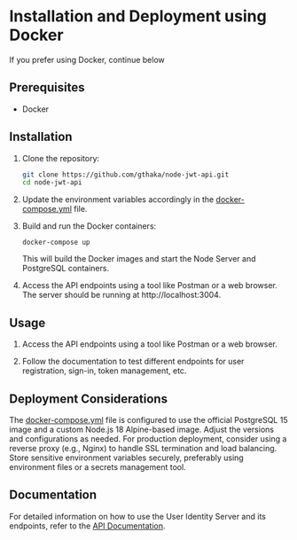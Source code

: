 # Installation and Deployment using Docker

If you prefer using Docker, continue below

## Prerequisites

- Docker

## Installation

1. Clone the repository:

   ```sh
   git clone https://github.com/gthaka/node-jwt-api.git
   cd node-jwt-api
   ```

2. Update the environment variables accordingly in the [docker-compose.yml](docker-compose.yml) file.

3. Build and run the Docker containers:

   ```
   docker-compose up
   ```

   This will build the Docker images and start the Node Server and PostgreSQL containers.

4. Access the API endpoints using a tool like Postman or a web browser. The server should be running at http://localhost:3004.

## Usage

1. Access the API endpoints using a tool like Postman or a web browser.

2. Follow the documentation to test different endpoints for user registration, sign-in, token management, etc.

## Deployment Considerations

The [docker-compose.yml](docker-compose.yml) file is configured to use the official PostgreSQL 15 image and a custom Node.js 18 Alpine-based image. Adjust the versions and configurations as needed.
For production deployment, consider using a reverse proxy (e.g., Nginx) to handle SSL termination and load balancing.
Store sensitive environment variables securely, preferably using environment files or a secrets management tool.

## Documentation

For detailed information on how to use the User Identity Server and its endpoints, refer to the [API Documentation](API_DOCUMENTATION.md).
